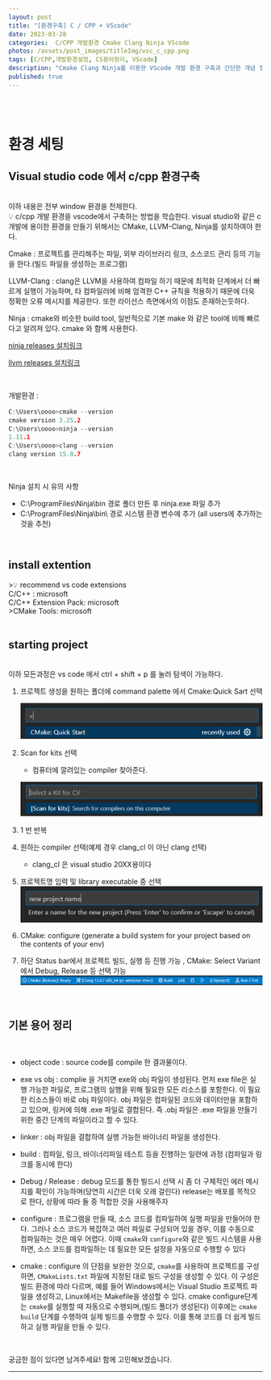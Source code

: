 ```yaml
---
layout: post
title: "[환경구축] C / CPP + VScode"
date: 2023-03-28
categories:  C/CPP 개발환경 Cmake Clang Ninja VScode
photos: /assets/post_images/titleImg/vsc_c_cpp.png
tags: [C/CPP,개발환경설정, CS용어정리, VScode] 
description: "Cmake Clang Ninja를 이용한 VScode 개발 환경 구축과 간단한 개념 정리"
published: true
---
```


<br/>
<br/>

# 환경 세팅  
  
   
## Visual studio code 에서 c/cpp 환경구축
<br/>
이하 내용은 전부 window 환경을 전제한다.
<br/>

<aside>
💡 c/cpp 개발 환경을 vscode에서 구축하는 방법을 학습한다. visual studio와 같은 c 개발에 용이한 환경을 만들기 위해서는 CMake, LLVM-Clang, Ninja를 설치하여야 한다.

</aside>

Cmake : 프로젝트를 관리해주는 파일, 외부 라이브러리 링크, 소스코드 관리 등의 기능을 한다.(빌드 파일을 생성하는 프로그램)

LLVM-Clang : clang은 LLVM을 사용하여 컴파일 하기 때문에 최적화 단계에서 더 빠르게 실행이 가능하며, 타 컴파일러에 비해 엄격한 C++ 규칙을 적용하기 때문에 더욱 정확한 오류 메시지를 제공한다. 또한 라이선스 측면에서의 이점도 존재하는듯하다.

Ninja : cmake와 비슷한 build tool, 일반적으로 기본 make 와 같은 tool에 비해 빠르다고 알려져 있다. cmake 와 함께 사용한다. 

[ninja releases 설치링크](https://github.com/ninja-build/ninja/releases)

[llvm releases 설치링크](https://github.com/llvm/llvm-project/releases)

<br/>

개발환경 : 

```c
C:\Users\oooo>cmake --version
cmake version 3.25.2
C:\Users\oooo>ninja --version
1.11.1
C:\Users\oooo>clang --version
clang version 15.0.7
```
<br/>

Ninja 설치 시 유의 사항

- C:\ProgramFiles\Ninja\bin 경로 폴더 만든 후 ninja.exe 파일 추가
- C:\ProgramFiles\Ninja\bin\ 경로 시스템 환경 변수에 추가 (all users에 추가하는 것을 추천)

<br/>

## install extention

<aside>
>💡 recommend vs code extensions  <br/>
C/C++ : microsoft <br/>
C/C++ Extension Pack: microsoft <br/>
>CMake Tools: microsoft
</aside>
 <br/>

## starting project

 <br/>
이하 모든과정은 vs code 에서 ctrl + shift + p 를 눌러 탐색이 가능하다.
 <br/> 

1. 프로젝트 생성을 원하는 폴더에 command palette 에서 Cmake:Quick Sart 선택

    ![Untitled](/assets/post_images/vscSetting/Untitled.png)

2. Scan for kits 선택
    - 컴퓨터에 깔려있는 compiler 찾아준다.
    
    ![Untitled](/assets/post_images/vscSetting/Untitled1.png)

3. 1 번 반복

4. 원하는 compiler 선택(예제 경우 clang_cl 이 아닌 clang 선택)
    - clang_cl 은 visual studio 20XX용이다

5. 프로젝트명 입력 및 library executable 중 선택
    ![Untitled](/assets/post_images/vscSetting/Untitled2.png)

6. CMake: configure  (generate a build system for your project based on the contents of your env)

7. 하단 Status bar에서 프로젝트 빌드, 실행 등 진행 가능 , CMake: Select Variant 에서 Debug, Release 등 선택 가능
    ![Untitled](/assets/post_images/vscSetting/Untitled3.png)

 <br/>

## 기본 용어 정리

 <br/>

- object code : source code를 compile 한 결과물이다. 

- exe vs obj : complie 을 거치면 exe와 obj 파일이 생성된다. 먼저 exe file은 실행 가능한 파일로, 프로그램의 실행을 위해 필요한 모든 리소스를 포함한다. 이 필요한 리소스들이 바로 obj 파일이다. obj 파일은 컴파일된 코드와 데이터만을 포함하고 있으며, 링커에 의해 .exe 파일로 결합된다. 즉 .obj 파일은 .exe 파일을 만들기 위한 중간 단계의 파일이라고 할 수 있다.

- linker : obj 파일을 결합하여 실행 가능한 바이너리 파일을 생성한다.

- build : 컴파일, 링크, 바이너리파일 테스트 등을 진행하는 일련에 과정 (컴파일과 링크를 동시에 한다)

- Debug / Release : debug 모드를 통한 빌드시 선택 시 좀 더 구체적인 에러 메시지를 확인이 가능하며(당연히 시간은 더욱 오래 걸린다) release는 배포를 목적으로 한다, 상황에 따라 둘 중 적합한 것을 사용해주자 

- configure : 프로그램을 만들 때, 소스 코드를 컴파일하여 실행 파일을 만들어야 한다. 그러나 소스 코드가 복잡하고 여러 파일로 구성되어 있을 경우, 이를 수동으로 컴파일하는 것은 매우 어렵다. 이때 `cmake`와 `configure`와 같은 빌드 시스템을 사용하면, 소스 코드를 컴파일하는 데 필요한 모든 설정을 자동으로 수행할 수 있다

- cmake : configure 의 단점을 보완한 것으로, `cmake`를 사용하여 프로젝트를 구성하면, `CMakeLists.txt` 파일에 지정된 대로 빌드 구성을 생성할 수 있다. 이 구성은 빌드 환경에 따라 다르며, 예를 들어 Windows에서는 Visual Studio 프로젝트 파일을 생성하고, Linux에서는 Makefile을 생성할 수 있다. cmake configure단계는 `cmake`를 실행할 때 자동으로 수행되며,(빌드 폴더가 생성된다) 이후에는 `cmake build` 단계를 수행하여 실제 빌드를 수행할 수 있다. 이를 통해 코드를 더 쉽게 빌드하고 실행 파일을 만들 수 있다.



<br/>

궁금한 점이 있다면 남겨주세요! 함께 고민해보겠습니다.

------------------------